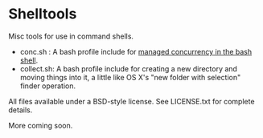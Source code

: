 # Shelltools

Misc tools for use in command shells.

- conc.sh : A bash profile include for [managed concurrency in the bash shell](http://galvanist.com/post/51134915590/managed-concurrency-in-the-bash-shell).
- collect.sh: A bash profile include for creating a new directory and moving things into it, a little like OS X's "new folder with selection" finder operation.

All files available under a BSD-style license. See LICENSE.txt for complete details.

More coming soon.